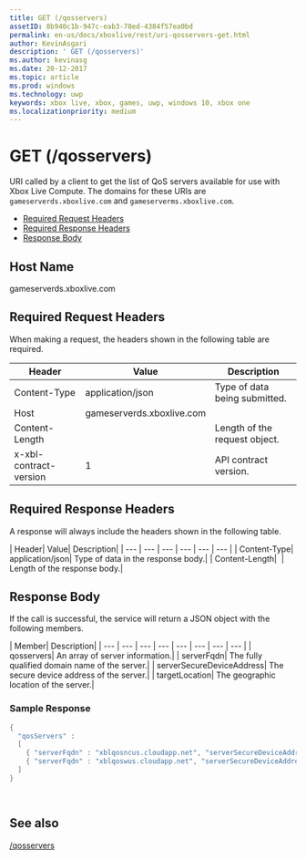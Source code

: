 ```yaml
---
title: GET (/qosservers)
assetID: 8b940c1b-947c-eab3-78ed-4384f57ea0bd
permalink: en-us/docs/xboxlive/rest/uri-qosservers-get.html
author: KevinAsgari
description: ' GET (/qosservers)'
ms.author: kevinasg
ms.date: 20-12-2017
ms.topic: article
ms.prod: windows
ms.technology: uwp
keywords: xbox live, xbox, games, uwp, windows 10, xbox one
ms.localizationpriority: medium
---
```



# GET (/qosservers)
URI called by a client to get the list of QoS servers available for use with Xbox Live Compute. 
The domains for these URIs are `gameserverds.xboxlive.com` and `gameserverms.xboxlive.com`.
 
  * [Required Request Headers](#ID4EBB)
  * [Required Response Headers](#ID4EUC)
  * [Response Body](#ID4EVD)
 
<a id="ID5EG"></a>

 
## Host Name

gameserverds.xboxlive.com
 
<a id="ID4EBB"></a>

 
## Required Request Headers
 
When making a request, the headers shown in the following table are required.
 
| Header| Value| Description| 
| --- | --- | --- | 
| Content-Type| application/json| Type of data being submitted.| 
| Host| gameserverds.xboxlive.com|  | 
| Content-Length|  | Length of the request object.| 
| x-xbl-contract-version| 1| API contract version.| 
  
<a id="ID4EUC"></a>

 
## Required Response Headers
 
A response will always include the headers shown in the following table.
 
| Header| Value| Description| 
| --- | --- | --- | --- | --- | --- | 
| Content-Type| application/json| Type of data in the response body.| 
| Content-Length|  | Length of the response body.| 
  
<a id="ID4EVD"></a>

 
## Response Body
 
If the call is successful, the service will return a JSON object with the following members.
 
| Member| Description| 
| --- | --- | --- | --- | --- | --- | --- | --- | 
| qosservers| An array of server information.| 
| serverFqdn| The fully qualified domain name of the server.| 
| serverSecureDeviceAddress| The secure device address of the server.| 
| targetLocation| The geographic location of the server.| 
 
<a id="ID4EUE"></a>

 
### Sample Response
 

```cpp
{ 
  "qosServers" : 
  [ 
    { "serverFqdn" : "xblqosncus.cloudapp.net", "serverSecureDeviceAddress" : "&lt;base-64 encoded blob>", "targetLocation" : "North Central US" },
    { "serverFqdn" : "xblqoswus.cloudapp.net", "serverSecureDeviceAddress" : "&lt;base-64 encoded blob>", "targetLocation" : "West US" },
  ]
}

      
```

   
<a id="ID4EBF"></a>

 
## See also
 [/qosservers](uri-qosservers.md)

  